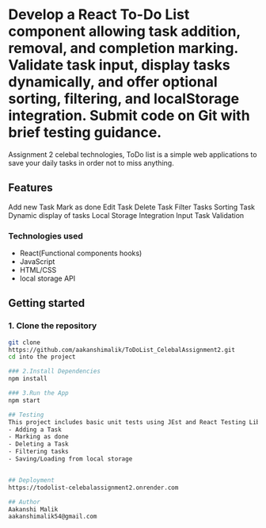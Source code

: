 # Develop a React To-Do List component allowing task addition, removal, and completion marking. Validate task input, display tasks dynamically, and offer optional sorting, filtering, and localStorage integration. Submit code on Git with brief testing guidance.

Assignment 2 celebal technologies, ToDo list is a simple web applications to save your daily tasks in order not to miss anything.

## Features
  Add new Task
  Mark as done
  Edit Task
  Delete Task
  Filter Tasks
  Sorting Task
  Dynamic  display of tasks
  Local Storage Integration
  Input Task Validation
  
### Technologies used
  - React(Functional components hooks)
  - JavaScript
  - HTML/CSS
  - local storage API
  
## Getting started

### 1. Clone the repository
   ```bash
   git clone
   https://github.com/aakanshimalik/ToDoList_CelebalAssignment2.git
   cd into the project

### 2.Install Dependencies
   npm install

### 3.Run the App
   npm start

## Testing
 This project includes basic unit tests using JEst and React Testing Library
 - Adding a Task
 - Marking as done
 - Deleting a Task
 - Filtering tasks
 - Saving/Loading from local storage


## Deployment
  https://todolist-celebalassignment2.onrender.com

## Author
  Aakanshi Malik
  aakanshimalik54@gmail.com

